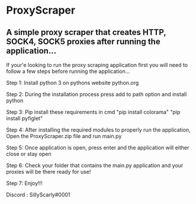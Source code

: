 # ProxyScraper
A simple proxy scraper that creates HTTP, SOCK4, SOCK5 proxies after running the application...
-----------------------------------------------------------------------------------------------------------------------------------
If your'e looking to run the proxy scraping application first you will need to follow a few steps before running the application...

Step 1: Install python 3 on pythons website python.org

Step 2: During the installation process press add to path option and install python

Step 3: Pip install these requirements in cmd "pip install colorama" "pip install pyfiglet"

Step 4: After installing the required modules to properly run the application, Open the ProxyScraper.zip file and run main.py 

Step 5: Once application is open, press enter and the application will either close or stay open

Step 6: Check your folder that contains the main.py application and your proxies will be there ready for use!

Step 7: Enjoy!!!

Discord : SillyScarly#0001
